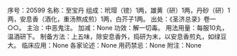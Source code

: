 序号：20599
名称：至宝丹
组成：玳瑁（镑）1两，雄黄（研）1两，丹砂（研）1两，安息香（酒化，重汤熬成煎）1两，白芥子1两。
出处：《圣济总录》卷一○○。
主治：中恶鬼注。
加减：None
功效：解一切毒。
用法用量：每服10丸，温酒研下。
制备方法：上五味，除安息香外，捣研为末，以安息香煎丸，如绿豆大。
临床应用：None
各家论述：None
用药禁忌：None
附注：None
